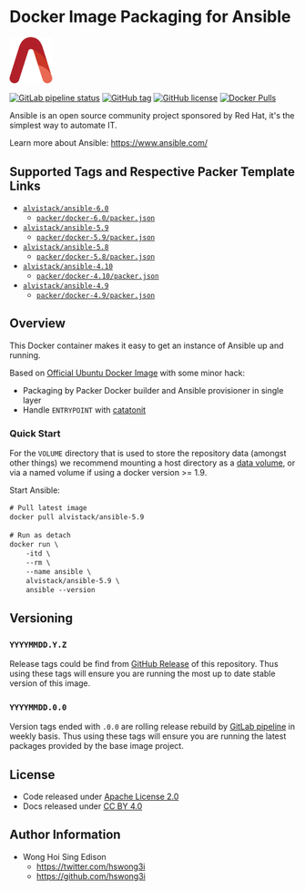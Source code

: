 # Docker Image Packaging for Ansible

<img src="/alvistack.svg" width="75" alt="AlviStack">

[![GitLab pipeline status](https://img.shields.io/gitlab/pipeline/alvistack/docker-ansible/master)](https://gitlab.com/alvistack/docker-ansible/-/pipelines)
[![GitHub tag](https://img.shields.io/github/tag/alvistack/docker-ansible.svg)](https://github.com/alvistack/docker-ansible/tags)
[![GitHub license](https://img.shields.io/github/license/alvistack/docker-ansible.svg)](https://github.com/alvistack/docker-ansible/blob/master/LICENSE)
[![Docker Pulls](https://img.shields.io/docker/pulls/alvistack/ansible-5.9.svg)](https://hub.docker.com/r/alvistack/ansible-5.9)

Ansible is an open source community project sponsored by Red Hat, it's the simplest way to automate IT.

Learn more about Ansible: <https://www.ansible.com/>

## Supported Tags and Respective Packer Template Links

  - [`alvistack/ansible-6.0`](https://hub.docker.com/r/alvistack/ansible-6.0)
      - [`packer/docker-6.0/packer.json`](https://github.com/alvistack/docker-ansible/blob/master/packer/docker-6.0/packer.json)
  - [`alvistack/ansible-5.9`](https://hub.docker.com/r/alvistack/ansible-5.9)
      - [`packer/docker-5.9/packer.json`](https://github.com/alvistack/docker-ansible/blob/master/packer/docker-5.9/packer.json)
  - [`alvistack/ansible-5.8`](https://hub.docker.com/r/alvistack/ansible-5.8)
      - [`packer/docker-5.8/packer.json`](https://github.com/alvistack/docker-ansible/blob/master/packer/docker-5.8/packer.json)
  - [`alvistack/ansible-4.10`](https://hub.docker.com/r/alvistack/ansible-4.10)
      - [`packer/docker-4.10/packer.json`](https://github.com/alvistack/docker-ansible/blob/master/packer/docker-4.10/packer.json)
  - [`alvistack/ansible-4.9`](https://hub.docker.com/r/alvistack/ansible-4.9)
      - [`packer/docker-4.9/packer.json`](https://github.com/alvistack/docker-ansible/blob/master/packer/docker-4.9/packer.json)

## Overview

This Docker container makes it easy to get an instance of Ansible up and running.

Based on [Official Ubuntu Docker Image](https://hub.docker.com/_/ubuntu/) with some minor hack:

  - Packaging by Packer Docker builder and Ansible provisioner in single layer
  - Handle `ENTRYPOINT` with [catatonit](https://github.com/openSUSE/catatonit)

### Quick Start

For the `VOLUME` directory that is used to store the repository data (amongst other things) we recommend mounting a host directory as a [data volume](https://docs.docker.com/engine/tutorials/dockervolumes/#/data-volumes), or via a named volume if using a docker version \>= 1.9.

Start Ansible:

    # Pull latest image
    docker pull alvistack/ansible-5.9
    
    # Run as detach
    docker run \
        -itd \
        --rm \
        --name ansible \
        alvistack/ansible-5.9 \
        ansible --version

## Versioning

### `YYYYMMDD.Y.Z`

Release tags could be find from [GitHub Release](https://github.com/alvistack/docker-ansible/tags) of this repository. Thus using these tags will ensure you are running the most up to date stable version of this image.

### `YYYYMMDD.0.0`

Version tags ended with `.0.0` are rolling release rebuild by [GitLab pipeline](https://gitlab.com/alvistack/docker-ansible/-/pipelines) in weekly basis. Thus using these tags will ensure you are running the latest packages provided by the base image project.

## License

  - Code released under [Apache License 2.0](LICENSE)
  - Docs released under [CC BY 4.0](http://creativecommons.org/licenses/by/4.0/)

## Author Information

  - Wong Hoi Sing Edison
      - <https://twitter.com/hswong3i>
      - <https://github.com/hswong3i>
